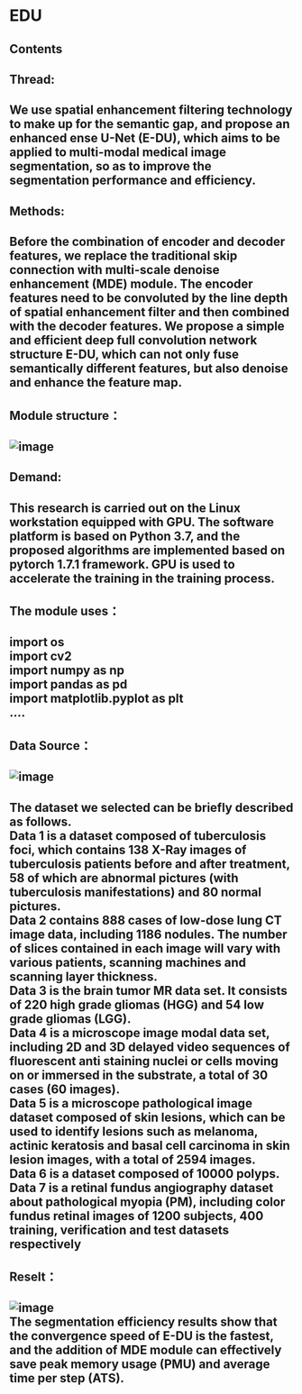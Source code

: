 # EDU 
Contents  
---
Thread: 
--
We use spatial enhancement filtering technology to make up for the semantic gap, and propose an enhanced ense U-Net (E-DU), which aims to be applied to multi-modal medical image segmentation, so as to improve the segmentation performance and efficiency.  
--
Methods: 
--
Before the combination of encoder and decoder features, we replace the traditional skip connection with multi-scale denoise enhancement (MDE) module. The encoder features need to be convoluted by the line depth of spatial enhancement filter and then combined with the decoder features. We propose a simple and efficient deep full convolution network structure E-DU, which can not only fuse semantically different features, but also denoise and enhance the feature map.  
--
Module structure：
--
![image](https://user-images.githubusercontent.com/101448564/158799383-b6e0c42e-a360-4bb0-8dc8-194031264d30.png)  
--
Demand:  
--
This research is carried out on the Linux workstation equipped with GPU. The software platform is based on Python 3.7, and the proposed algorithms are implemented based on pytorch 1.7.1 framework. GPU is used to accelerate the training in the training process.   
--
The module uses： 
--
import os  
import cv2  
import numpy as np  
import pandas as pd  
import matplotlib.pyplot as plt  
.... 
--
Data Source：
--
![image](https://user-images.githubusercontent.com/101448564/158796655-25ad677d-f91b-4146-a141-79a5fe8b2019.png)  
--
The dataset we selected can be briefly described as follows.  
Data 1 is a dataset composed of tuberculosis foci, which contains 138 X-Ray images of tuberculosis patients before and after treatment, 58 of which are abnormal pictures (with tuberculosis manifestations) and 80 normal pictures.  
Data 2 contains 888 cases of low-dose lung CT image data, including 1186 nodules. The number of slices contained in each image will vary with various patients, scanning machines and scanning layer thickness.  
Data 3 is the brain tumor MR data set. It consists of 220 high grade gliomas (HGG) and 54 low grade gliomas (LGG).    
Data 4 is a microscope image modal data set, including 2D and 3D delayed video sequences of fluorescent anti staining nuclei or cells moving on or immersed in the substrate, a total of 30 cases (60 images).  
Data 5 is a microscope pathological image dataset composed of skin lesions, which can be used to identify lesions such as melanoma, actinic keratosis and basal cell carcinoma in skin lesion images, with a total of 2594 images.  
Data 6 is a dataset composed of 10000 polyps.  
Data 7 is a retinal fundus angiography dataset about pathological myopia (PM), including color fundus retinal images of 1200 subjects, 400 training, verification and test datasets respectively   
--
Reselt：
--
![image](https://user-images.githubusercontent.com/101448564/158796529-9867c591-0462-4dc5-a65a-8a8e03cc6c18.png)  
The segmentation efficiency results show that the convergence speed of E-DU is the fastest, and the addition of MDE module can effectively save peak memory usage (PMU) and average time per step (ATS).
--

